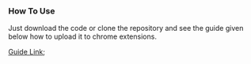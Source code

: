 ### How To Use
Just download the code or clone the repository and see the guide given below how to upload it to chrome extensions.

[Guide Link](https://webkul.com/blog/how-to-install-the-unpacked-extension-in-chrome/);